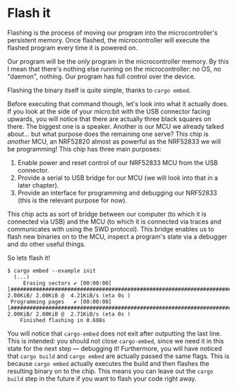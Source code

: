 # Flash it

Flashing is the process of moving our program into the microcontroller's persistent memory. Once
flashed, the microcontroller will execute the flashed program every time it is powered on.

Our program will be the *only* program in the microcontroller memory.  By this I mean that there's
nothing else running on the microcontroller: no OS, no "daemon", nothing. Our program has full
control over the device.

Flashing the binary itself is quite simple, thanks to `cargo embed`.

Before executing that command though, let's look into what it actually does. If you look at the side
of your micro:bit with the USB connector facing upwards, you will notice that there are actually
three black squares on there. The biggest one is a speaker. Another is our MCU we already talked
about… but what purpose does the remaining one serve? This chip is *another* MCU, an NRF52820 almost
as powerful as the NRF52833 we will be programming! This chip has three main purposes:

1. Enable power and reset control of our NRF52833 MCU from the USB connector.
2. Provide a serial to USB bridge for our MCU (we will look into that in a later chapter).
3. Provide an interface for programming and debugging our NRF52833 (this is the relevant purpose for
   now).

This chip acts as sort of bridge between our computer (to which it is connected via USB) and the MCU
(to which it is connected via traces and communicates with using the SWD protocol). This bridge
enables us to flash new binaries on to the MCU, inspect a program's state via a debugger and do
other useful things.

So lets flash it!

```console
$ cargo embed --example init
  (...)
     Erasing sectors ✔ [00:00:00] [####################################################################################################################################################]  2.00KiB/ 2.00KiB @  4.21KiB/s (eta 0s )
 Programming pages   ✔ [00:00:00] [####################################################################################################################################################]  2.00KiB/ 2.00KiB @  2.71KiB/s (eta 0s )
    Finished flashing in 0.608s
```

You will notice that `cargo-embed` does not exit after outputting the last line. This is intended:
you should not close `cargo-embed`, since we need it in this state for the next step — debugging it!
Furthermore, you will have noticed that `cargo build` and `cargo embed` are actually passed the same
flags. This is because `cargo embed` actually executes the build and then flashes the resulting
binary on to the chip. This means you can leave out the `cargo build` step in the future if you want
to flash your code right away.
